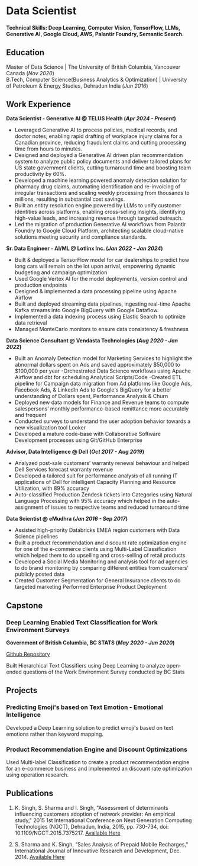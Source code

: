 # Data Scientist

#### Technical Skills: Deep Learning, Computer Vision, TensorFlow, LLMs, Generative AI, Google Cloud, AWS, Palantir Foundry, Semantic Search. 

## Education

Master of Data Science | The University of British Columbia, Vancouver Canada (_Nov 2020_)								       		
B.Tech, Computer Science(Business Analytics & Optimization) | University of Petroleum & Energy Studies, Dehradun India (_Jun 2016_)	 			        		

## Work Experience
**Data Scientist - Generative AI @ TELUS Health (_Apr 2024 - Present_)**
- Leveraged Generative AI to process policies, medical records, and doctor notes, enabling rapid drafting of workplace injury claims for a Canadian province, reducing fraudulent claims and cutting processing time from hours to minutes.
- Designed and deployed a Generative AI driven plan recommendation system to analyze public policy documents and deliver tailored plans for US state government clients, cutting turnaround time and boosting team productivity by 60%.
- Developed a machine learning powered anomaly detection solution for pharmacy drug claims, automating identification and re-invoicing of irregular transactions and scaling weekly processing from thousands to millions, resulting in substantial cost savings.
- Built an entity resolution engine powered by LLMs to unify customer identities across platforms, enabling cross-selling insights, identifying high-value leads, and increasing revenue through targeted outreach.
- Led the migration of production Generative AI workflows from Palantir Foundry to Google Cloud Platform, architecting scalable cloud-native solutions meeting security and compliance standards.

**Sr. Data Engineer - AI/ML @ Lotlinx Inc. (_Jan 2022 - Jan 2024_)**
- Built & deployed a TensorFlow model for car dealerships to predict how long cars will remain on the lot upon arrival, empowering dynamic budgeting and campaign optimization
- Used Google Vertex AI for the model deployments, version control and production endpoints
- Designed & implemented a data processing pipeline using Apache Airflow
- Built and deployed streaming data pipelines, ingesting real-time Apache Kafka streams into Google BigQuery with Google Dataflow.
- Implemented a data indexing process using Elastic Search to optimize data retrieval
- Managed MonteCarlo monitors to ensure data consistency & freshness

**Data Science Consultant @ Vendasta Technologies (_Aug 2020 - Jan 2022_)**
- Built an Anomaly Detection model for Marketing Services to highlight the abnormal dollars spent on Ads and saved approximately $50,000 to $100,000 per year
-Orchestrated Data Science workflows using Apache Airflow and dbt for scheduling Analytical Scripts/Code
-Created ETL pipeline for Campaign data migration from Ad platforms like Google Ads, Facebook Ads, & LinkedIn Ads to Google's BigQuery for a better understanding of Dollars spent, Performance Analysis & Churn
- Deployed new data models for Finance and Revenue teams to compute salespersons’ monthly performance-based remittance more accurately and frequent
- Conducted surveys to understand the user adoption behavior towards a new visualization tool Looker
- Developed a mature code-base with Collaborative Software Development processes using Git/GitHub Enterprise


**Advisor, Data Intelligence @ Dell (_Oct 2017 - Aug 2019_)**
- Analyzed post-sale customers’ warranty renewal behaviour and helped Dell Services forecast warranty revenue
- Developed a tailored suit for performance analysis of all running IT applications of Dell for intelligent Capacity Planning and Resource Utilization, with 89% accuracy 
- Auto-classified Production Zendesk tickets into Categories using Natural Language Processing with 95% accuracy which helped in the auto-assignment of issues to respective teams and reduced turnaround time 

**Data Scientist @ eMudhra (_Jan 2016 - Sep 2017_)**
- Assisted high-priority Databricks EMEA region customers with Data Science pipelines
- Built a product recommendation and discount rate optimization engine for one of the e-commerce clients using Multi-Label Classification which helped them to do upselling and cross-selling of retail products 
- Developed a Social Media Monitoring and analysis tool for ad agencies to do brand monitoring by comparing different entities from customers’ publicly posted data 
- Created Customer Segmentation for General Insurance clients to do targeted marketing
Performed Enterprise Product Deployment


## Capstone
### Deep Learning Enabled Text Classification for Work Environment Surveys
**Government of British Columbia, BC STATS (_May 2020 - Jun 2020_)**

[Github Repository](https://github.com/singh-karanpal/Capstone)

Built Hierarchical Text Classifiers using Deep Learning to analyze open-ended questions of the Work Environment Survey conducted by BC Stats

## Projects
### Predicting Emoji's based on Text Emotion - Emotional Intelligence

Developed a Deep Learning solution to predict emoji's based on text emotions rather than keyword mapping.


### Product Recommendation Engine and Discount Optimizations

Used Multi-label Classification to create a product recommendation engine for an e-commerce business and implemented an discount rate optimization using operation research.


## Publications
1. K. Singh, S. Sharma and I. Singh, "Assessment of determinants influencing customers adoption of network provider: An empirical study," 2015 1st International Conference on Next Generation Computing Technologies (NGCT), Dehradun, India, 2015, pp. 730-734, doi: 10.1109/NGCT.2015.7375217. [Available Here](https://ieeexplore.ieee.org/document/7375217?arnumber=7375217&reload=true&newsearch=true&searchWithin=%22First%20Name%22:Shivangnee&searchWithin=%22Last%20Name%22:Sharma)

2. S. Sharma and K. Singh, “Sales Analysis of Prepaid Mobile Recharges,” International Journal of Innovative Research and Development, Dec. 2014.
[Available Here](http://www.internationaljournalcorner.com/index.php/ijird_ojs/article/view/135528)
‌
